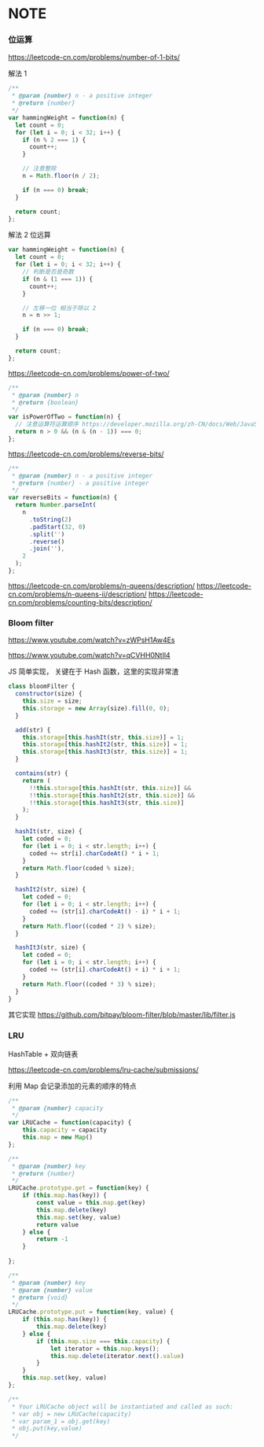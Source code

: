 # NOTE

### 位运算

https://leetcode-cn.com/problems/number-of-1-bits/

解法 1

```js
/**
 * @param {number} n - a positive integer
 * @return {number}
 */
var hammingWeight = function(n) {
  let count = 0;
  for (let i = 0; i < 32; i++) {
    if (n % 2 === 1) {
      count++;
    }

    // 注意整除
    n = Math.floor(n / 2);

    if (n === 0) break;
  }

  return count;
};
```

解法 2 位远算

```js
var hammingWeight = function(n) {
  let count = 0;
  for (let i = 0; i < 32; i++) {
    // 判断是否是奇数
    if (n & (1 === 1)) {
      count++;
    }

    // 左移一位 相当于除以 2
    n = n >> 1;

    if (n === 0) break;
  }

  return count;
};
```

https://leetcode-cn.com/problems/power-of-two/

```js
/**
 * @param {number} n
 * @return {boolean}
 */
var isPowerOfTwo = function(n) {
  // 注意运算符运算顺序 https://developer.mozilla.org/zh-CN/docs/Web/JavaScript/Reference/Operators/Operator_Precedence
  return n > 0 && (n & (n - 1)) === 0;
};
```

https://leetcode-cn.com/problems/reverse-bits/

```js
/**
 * @param {number} n - a positive integer
 * @return {number} - a positive integer
 */
var reverseBits = function(n) {
  return Number.parseInt(
    n
      .toString(2)
      .padStart(32, 0)
      .split('')
      .reverse()
      .join(''),
    2
  );
};
```

https://leetcode-cn.com/problems/n-queens/description/
https://leetcode-cn.com/problems/n-queens-ii/description/
https://leetcode-cn.com/problems/counting-bits/description/

### Bloom filter

https://www.youtube.com/watch?v=zWPsH1Aw4Es

https://www.youtube.com/watch?v=qCVHH0NtIl4

JS 简单实现， 关键在于 Hash 函数，这里的实现非常渣

```js
class bloomFilter {
  constructor(size) {
    this.size = size;
    this.storage = new Array(size).fill(0, 0);
  }

  add(str) {
    this.storage[this.hashIt(str, this.size)] = 1;
    this.storage[this.hashIt2(str, this.size)] = 1;
    this.storage[this.hashIt3(str, this.size)] = 1;
  }

  contains(str) {
    return (
      !!this.storage[this.hashIt(str, this.size)] &&
      !!this.storage[this.hashIt2(str, this.size)] &&
      !!this.storage[this.hashIt3(str, this.size)]
    );
  }

  hashIt(str, size) {
    let coded = 0;
    for (let i = 0; i < str.length; i++) {
      coded += str[i].charCodeAt() * i + 1;
    }
    return Math.floor(coded % size);
  }

  hashIt2(str, size) {
    let coded = 0;
    for (let i = 0; i < str.length; i++) {
      coded += (str[i].charCodeAt() - i) * i + 1;
    }
    return Math.floor((coded * 2) % size);
  }

  hashIt3(str, size) {
    let coded = 0;
    for (let i = 0; i < str.length; i++) {
      coded += (str[i].charCodeAt() + i) * i + 1;
    }
    return Math.floor((coded * 3) % size);
  }
}
```

其它实现 https://github.com/bitpay/bloom-filter/blob/master/lib/filter.js

### LRU

HashTable + 双向链表

https://leetcode-cn.com/problems/lru-cache/submissions/

利用 Map 会记录添加的元素的顺序的特点

```js
/**
 * @param {number} capacity
 */
var LRUCache = function(capacity) {
    this.capacity = capacity
    this.map = new Map()
};

/** 
 * @param {number} key
 * @return {number}
 */
LRUCache.prototype.get = function(key) {
    if (this.map.has(key)) {
        const value = this.map.get(key)
        this.map.delete(key)
        this.map.set(key, value)  
        return value
    } else {
        return -1
    }
   
};

/** 
 * @param {number} key 
 * @param {number} value
 * @return {void}
 */
LRUCache.prototype.put = function(key, value) {
    if (this.map.has(key)) {
        this.map.delete(key)
    } else {
        if (this.map.size === this.capacity) {
            let iterator = this.map.keys();
            this.map.delete(iterator.next().value)
        }
    }
    this.map.set(key, value)
};

/** 
 * Your LRUCache object will be instantiated and called as such:
 * var obj = new LRUCache(capacity)
 * var param_1 = obj.get(key)
 * obj.put(key,value)
 */
```